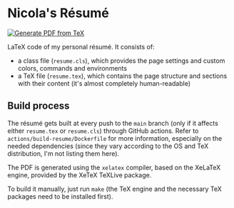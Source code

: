 # Nicola's Résumé

[![Generate PDF from TeX](https://github.com/nicolalamacchia/resume/actions/workflows/build.yml/badge.svg)](https://github.com/nicolalamacchia/resume/actions/workflows/build.yml)

LaTeX code of my personal résumé. It consists of:

* a class file (`resume.cls`), which provides the page settings and custom
  colors, commands and environments
* a TeX file (`resume.tex`), which contains the page structure and sections
  with their content (it's almost completely human-readable)

## Build process

The résumé gets built at every push to the `main` branch (only if it affects
either `resume.tex` or `resume.cls`) through GitHub actions. Refer to
`actions/build-resume/Dockerfile` for more information, especially on the
needed dependencies (since they vary according to the OS and TeX distribution,
I'm not listing them here).

The PDF is generated using the `xelatex` compiler, based on the XeLaTeX engine,
provided by the XeTeX TeXLive package.

To build it manually, just run `make` (the TeX engine and the necessary TeX
packages need to be installed first).

